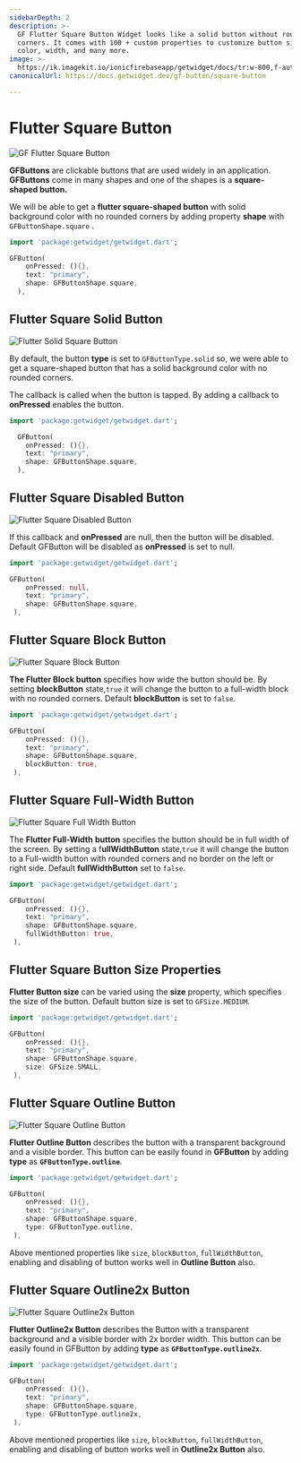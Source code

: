```yaml
---
sidebarDepth: 2
description: >-
  GF Flutter Square Button Widget looks like a solid button without rounded
  corners. It comes with 100 + custom properties to customize button size,
  color, width, and many more.
image: >-
  https://ik.imagekit.io/ionicfirebaseapp/getwidget/docs/tr:w-800,f-auto/Square_button-solid_ASrQepMkb.png
canonicalUrl: https://docs.getwidget.dev/gf-button/square-button

---
```


# Flutter Square Button

![GF Flutter Square Button](https://ik.imagekit.io/ionicfirebaseapp/getwidget/docs/tr:w-800,f-auto/Square_button-solid_ASrQepMkb.png)

**GFButtons** are clickable buttons that are used widely in an application. **GFButtons** come in many shapes and one of the shapes is a **square-shaped button.**

We will be able to get a **flutter square-shaped button** with solid background color with no rounded corners by adding property **shape** with `GFButtonShape.square` .

```dart
import 'package:getwidget/getwidget.dart';

GFButton(
    onPressed: (){},
    text: "primary",
    shape: GFButtonShape.square,
  ),
```

## Flutter Square Solid Button

![Flutter Solid Square Button](https://ik.imagekit.io/ionicfirebaseapp/getwidget/docs/tr:w-800,f-auto/square-solid-2x_P3Wfnkh5t_vonekkHxL.png)

By default, the button **type** is set to `GFButtonType.solid` so, we were able to get a square-shaped button that has a solid background color with no rounded corners.

The callback is called when the button is tapped. By adding a callback to **onPressed** enables the button.

```dart
import 'package:getwidget/getwidget.dart';

  GFButton(
    onPressed: (){},
    text: "primary",
    shape: GFButtonShape.square,
  ),
```

## Flutter Square Disabled Button

![Flutter Square Disabled Button](https://ik.imagekit.io/ionicfirebaseapp/getwidget/docs/tr:w-800,f-auto/square-disabled-2x_t-HoELvaX_eH78LlIRY0pf.png)

If this callback and **onPressed** are null, then the button will be disabled. Default GFButton will be disabled as **onPressed** is set to null.

```dart
import 'package:getwidget/getwidget.dart';

GFButton(
    onPressed: null,
    text: "primary",
    shape: GFButtonShape.square,
 ),
```

## Flutter Square Block Button

![Flutter Square Block Button](https://ik.imagekit.io/ionicfirebaseapp/getwidget/docs/tr:w-800,f-auto/block-2x_zhfeGvIuT0_wkwKmGk-Z.png)

**The Flutter Block button** specifies how wide the button should be. By setting **blockButton** state,`true` it will change the button to a full-width block with no rounded corners. Default **blockButton** is set to `false`.

```dart
import 'package:getwidget/getwidget.dart';

GFButton(
    onPressed: (){},
    text: "primary",
    shape: GFButtonShape.square,
    blockButton: true,
 ),
```

## Flutter Square Full-Width Button

![Flutter Square Full Width Button](https://ik.imagekit.io/ionicfirebaseapp/getwidget/docs/tr:w-800,f-auto/fullwidth-2x_R1MRr5rgb_8s0AW1X_soKM.png)

The **Flutter Full-Width** **button** specifies the button should be in full width of the screen. By setting a f**ullWidthButton** state,`true` it will change the button to a Full-width button with rounded corners and no border on the left or right side.  Default **fullWidthButton** set to `false`.

```dart
import 'package:getwidget/getwidget.dart';

GFButton(
    onPressed: (){},
    text: "primary",
    shape: GFButtonShape.square,
    fullWidthButton: true,
 ),
```

## Flutter Square Button Size Properties

**Flutter Button size** can be varied using the **size** property, which specifies the size of the button. Default button size is set to `GFSize.MEDIUM`.

```dart
import 'package:getwidget/getwidget.dart';

GFButton(
    onPressed: (){},
    text: "primary",
    shape: GFButtonShape.square,
    size: GFSize.SMALL,
 ),
```

## Flutter Square Outline Button

![Flutter Square Outline Button ](https://ik.imagekit.io/ionicfirebaseapp/getwidget/docs/tr:w-800,f-auto/outline-2x_FZI7IwZnU_X75w3ZFS1j.png)

**Flutter Outline Button** describes the button with a transparent background and a visible border. This button can be easily found in **GFButton** by adding **type** as **`GFButtonType.outline`**.

```dart
import 'package:getwidget/getwidget.dart';

GFButton(
    onPressed: (){},
    text: "primary",
    shape: GFButtonShape.square,
    type: GFButtonType.outline,
 ),
```

Above mentioned  properties like `size`, `blockButton`, `fullWidthButton`, enabling and disabling of button works well in **Outline Button** also.

## Flutter Square Outline2x Button

![Flutter Square Outline2x Button](https://ik.imagekit.io/ionicfirebaseapp/getwidget/docs/tr:w-800,f-auto/outline-2x-2x_-CHfawHE8_05mmWBq_il.png)

**Flutter Outline2x Button** describes the Button with a transparent background and a visible border with 2x border width. This button can be easily found in GFButton by adding **type** as **`GFButtonType.outline2x`**.

```dart
import 'package:getwidget/getwidget.dart';

GFButton(
    onPressed: (){},
    text: "primary",
    shape: GFButtonShape.square,
    type: GFButtonType.outline2x,
 ),
```

Above mentioned  properties like `size`, `blockButton`, `fullWidthButton`, enabling and disabling of button works well in **Outline2x Button** also.


